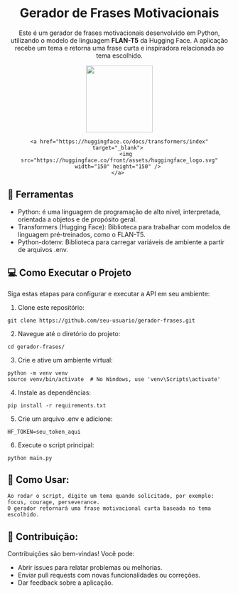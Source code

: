 <h1 align='center'> Gerador de Frases Motivacionais </h1> 

<p align='center'>Este é um gerador de frases motivacionais desenvolvido em Python, utilizando o modelo de linguagem <strong>FLAN-T5</strong> da Hugging Face. A aplicação recebe um tema e retorna uma frase curta e inspiradora relacionada ao tema escolhido.</p> 

<div align='center'> 
    <a href="https://www.python.org/" target="_blank"> 
        <img src="https://www.python.org/static/community_logos/python-logo.png" width="150" height="150" /> </a> 

    <a href="https://huggingface.co/docs/transformers/index" target="_blank"> 
        <img src="https://huggingface.co/front/assets/huggingface_logo.svg" width="150" height="150" /> 
    </a> 
</div>



## 🔧 Ferramentas

-   Python: é uma linguagem de programação de alto nível, interpretada, orientada a objetos e de propósito geral.
-   Transformers (Hugging Face): Biblioteca para trabalhar com modelos de linguagem pré-treinados, como o FLAN-T5.
-   Python-dotenv: Biblioteca para carregar variáveis de ambiente a partir de arquivos .env.

## 💻 Como Executar o Projeto

Siga estas etapas para configurar e executar a API em seu ambiente:

1. Clone este repositório:

  ```shell
  git clone https://github.com/seu-usuario/gerador-frases.git
  ```
2. Navegue até o diretório do projeto:

  ```shell
  cd gerador-frases/
  ```
3. Crie e ative um ambiente virtual:

  ```shell
  python -m venv venv
  source venv/bin/activate  # No Windows, use 'venv\Scripts\activate'
  ```
4. Instale as dependências:

  ```shell
  pip install -r requirements.txt
  ```
5. Crie um arquivo .env e adicione:

  ```shell
  HF_TOKEN=seu_token_aqui
  ```
6. Execute o script principal:

  ```shell
  python main.py
  ```
## 📝 Como Usar:
    Ao rodar o script, digite um tema quando solicitado, por exemplo: focus, courage, perseverance.
    O gerador retornará uma frase motivacional curta baseada no tema escolhido.


## 🙏 Contribuição:

Contribuições são bem-vindas! Você pode:
- Abrir issues para relatar problemas ou melhorias.
- Enviar pull requests com novas funcionalidades ou correções.
- Dar feedback sobre a aplicação.